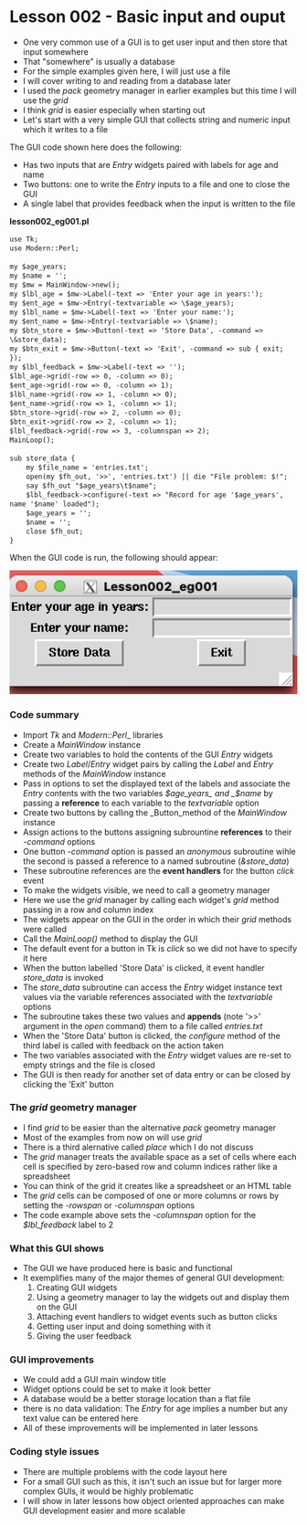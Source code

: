 # Lesson 002 - Basic input and ouput

- One very common use of a GUI is to get user input and then store that input somewhere
- That "somewhere" is usually a database
- For the simple examples given here, I will just use a file
- I will cover writing to and reading from a database later
- I used the _pack_ geometry manager in earlier examples but this time I will use the _grid_
- I think _grid_ is easier especially when starting out
- Let's start with a very simple GUI that collects string and numeric input which it writes to a file

The GUI code shown here does the following:

- Has two inputs that are _Entry_ widgets paired with labels for age and name
- Two buttons: one to write the _Entry_ inputs to a file and one to close the GUI
- A single label that provides feedback when the input is written to the file

__lesson002_eg001.pl__

```{perl}
use Tk;
use Modern::Perl;

my $age_years;
my $name = '';
my $mw = MainWindow->new();
my $lbl_age = $mw->Label(-text => 'Enter your age in years:');
my $ent_age = $mw->Entry(-textvariable => \$age_years);
my $lbl_name = $mw->Label(-text => 'Enter your name:');
my $ent_name = $mw->Entry(-textvariable => \$name);
my $btn_store = $mw->Button(-text => 'Store Data', -command => \&store_data);
my $btn_exit = $mw->Button(-text => 'Exit', -command => sub { exit; });
my $lbl_feedback = $mw->Label(-text => '');
$lbl_age->grid(-row => 0, -column => 0);
$ent_age->grid(-row => 0, -column => 1);
$lbl_name->grid(-row => 1, -column => 0);
$ent_name->grid(-row => 1, -column => 1);
$btn_store->grid(-row => 2, -column => 0);
$btn_exit->grid(-row => 2, -column => 1);
$lbl_feedback->grid(-row => 3, -columnspan => 2);
MainLoop();

sub store_data {
    my $file_name = 'entries.txt';
    open(my $fh_out, '>>', 'entries.txt') || die "File problem: $!";
    say $fh_out "$age_years\t$name";
    $lbl_feedback->configure(-text => "Record for age '$age_years', name '$name' loaded");
    $age_years = '';
    $name = '';
    close $fh_out;
}
```

When the GUI code is run, the following should appear:

![Data entry GUI](https://github.com/Rotifer/tk/blob/main/perl_tk/img/lesson002_eg001.png)

### Code summary

- Import _Tk_ and _Modern::Perl__ libraries
- Create a _MainWindow_ instance
- Create two variables to hold the contents of the GUI _Entry_ widgets
- Create two _Label_/_Entry_ widget pairs by calling the _Label_ and _Entry_ methods of the _MainWindow_ instance
- Pass in options to set the displayed text of the labels and associate the _Entry_ contents with the two variables _$age_years_ 
and _$name_ by passing a __reference__ to each variable to the _textvariable_ option
- Create two buttons by calling the _Button_method of the _MainWindow_ instance
- Assign actions to the buttons assigning subrountine __references__ to their _-command_ options
- One button _-command_ option is passed an _anonymous_ subroutine wihle the second is passed a reference to a named subroutine (_\&store_data_)
- These subroutine references are the __event handlers__ for the button _click_ event
- To make the widgets visible, we need to call a geometry manager
- Here we use the _grid_ manager by calling each widget's _grid_ method passing in a row and column index
- The widgets appear on the GUI in the order in which their _grid_ methods were called
- Call the _MainLoop()_ method to display the GUI
- The default event for a button in Tk is _click_ so we did not have to specify it here
- When the button labelled 'Store Data' is clicked, it event handler _store_data_ is invoked
- The _store_data_ subroutine can access the _Entry_ widget instance text values via the variable references associated with the _textvariable_ options
- The subroutine takes these two values and __appends__ (note '>>' argument in the _open_ command) them to a file called _entries.txt_
- When the 'Store Data' button is clicked, the _configure_ method of the third label is called with feedback on the action taken
- The two variables associated with the _Entry_ widget values are re-set to empty strings and the file is closed
- The GUI is then ready for another set of data entry or can be closed by clicking the 'Exit' button

### The _grid_ geometry manager

- I find _grid_ to be easier than the alternative _pack_ geometry manager
- Most of the examples from now on will use _grid_
- There is a third alernative called _place_ which I do not discuss
- The _grid_ manager treats the available space as a set of cells where each cell is specified by zero-based row and column indices rather like a spreadsheet
- You can think of the grid it creates like a spreadsheet or an HTML table
- The _grid_ cells can be composed of one or more columns or rows by setting the _-rowspan_ or _-columnspan_ options
- The code example above sets the _-columnspan_ option for the _$lbl_feedback_ label to 2

### What this GUI shows

- The GUI we have produced here is basic and functional
- It exemplifies many of the major themes of general GUI development:
	1. Creating GUI widgets
	2. Using a geometry manager to lay the widgets out and display them on the GUI
	3. Attaching event handlers to widget events such as button clicks
	4. Getting user input and doing something with it
	5. Giving the user feedback

### GUI improvements

- We could add a GUI main window title
- Widget options could be set to make it look better
- A database would be a better storage location than a flat file
- there is no data validation: The _Entry_ for age implies a number but any text value can be entered here
- All of these improvements will be implemented in later lessons

### Coding style issues

- There are multiple problems with the code layout here
- For a small GUI such as this, it isn't such an issue but for larger more complex GUIs, it would be highly problematic
- I will show in later lessons how object oriented approaches can make GUI development easier and more scalable



